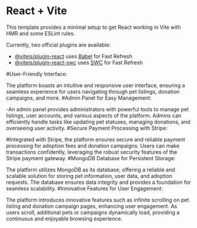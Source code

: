 # React + Vite

This template provides a minimal setup to get React working in Vite with HMR and some ESLint rules.

Currently, two official plugins are available:

- [@vitejs/plugin-react](https://github.com/vitejs/vite-plugin-react/blob/main/packages/plugin-react/README.md) uses [Babel](https://babeljs.io/) for Fast Refresh
- [@vitejs/plugin-react-swc](https://github.com/vitejs/vite-plugin-react-swc) uses [SWC](https://swc.rs/) for Fast Refresh



#User-Friendly Interface:

The platform boasts an intuitive and responsive user interface, ensuring a seamless experience for users navigating through pet listings, donation campaigns, and more.
#Admin Panel for Easy Management:

-An admin panel provides administrators with powerful tools to manage pet listings, user accounts, and various aspects of the platform. Admins can efficiently handle tasks like updating pet statuses, managing donations, and overseeing user activity.
#Secure Payment Processing with Stripe:

#Integrated with Stripe, the platform ensures secure and reliable payment processing for adoption fees and donation campaigns. Users can make transactions confidently, leveraging the robust security features of the Stripe payment gateway.
#MongoDB Database for Persistent Storage:

The platform utilizes MongoDB as its database, offering a reliable and scalable solution for storing pet information, user data, and adoption requests. The database ensures data integrity and provides a foundation for seamless scalability.
#Innovative Features for User Engagement:

The platform introduces innovative features such as infinite scrolling on pet listing and donation campaign pages, enhancing user engagement. As users scroll, additional pets or campaigns dynamically load, providing a continuous and enjoyable browsing experience.